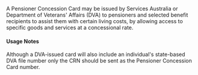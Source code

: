 A Pensioner Concession Card may be issued by Services Australia or Department of Veterans' Affairs (DVA) to pensioners and selected benefit recipients to assist them with certain living costs, by allowing access to specific goods and services at a concessional rate.

#### Usage Notes

Although a DVA-issued card will also include an individual's state-based DVA file number only the CRN should be sent as the Pensioner Concession Card number.
